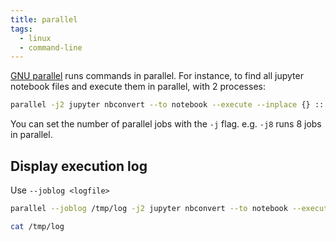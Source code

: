 ```yaml
---
title: parallel
tags:
  - linux
  - command-line
---
```


[GNU parallel](https://www.gnu.org/software/parallel/parallel_tutorial.html) runs commands in parallel. For instance, to find all jupyter notebook files and execute them in parallel, with 2 processes:

```sh
parallel -j2 jupyter nbconvert --to notebook --execute --inplace {} ::: docs/*.ipynb
```

You can  set the number of parallel jobs with the `-j` flag. e.g. `-j8` runs 8 jobs in parallel.

## Display execution log

Use `--joblog <logfile>`
```bash
parallel --joblog /tmp/log -j2 jupyter nbconvert --to notebook --execute --inplace {} ::: docs/*.ipynb

cat /tmp/log
```
